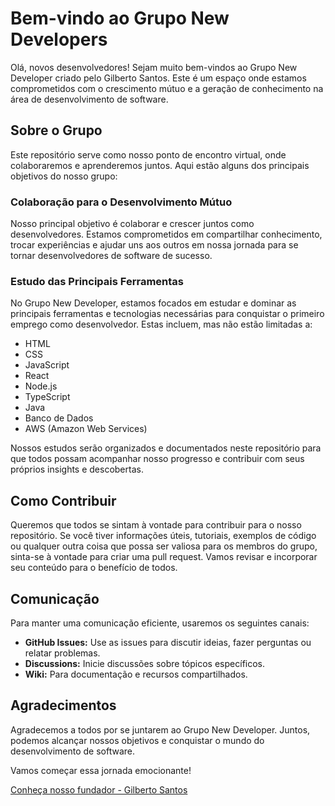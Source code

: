 # Bem-vindo ao Grupo New Developers

Olá, novos desenvolvedores! Sejam muito bem-vindos ao Grupo New Developer criado pelo Gilberto Santos. Este é um espaço onde estamos comprometidos com o crescimento mútuo e a geração de conhecimento na área de desenvolvimento de software.

## Sobre o Grupo

Este repositório serve como nosso ponto de encontro virtual, onde colaboraremos e aprenderemos juntos. Aqui estão alguns dos principais objetivos do nosso grupo:

### Colaboração para o Desenvolvimento Mútuo

Nosso principal objetivo é colaborar e crescer juntos como desenvolvedores. Estamos comprometidos em compartilhar conhecimento, trocar experiências e ajudar uns aos outros em nossa jornada para se tornar desenvolvedores de software de sucesso.

### Estudo das Principais Ferramentas

No Grupo New Developer, estamos focados em estudar e dominar as principais ferramentas e tecnologias necessárias para conquistar o primeiro emprego como desenvolvedor. Estas incluem, mas não estão limitadas a:

- HTML
- CSS
- JavaScript
- React
- Node.js
- TypeScript
- Java
- Banco de Dados
- AWS (Amazon Web Services)

Nossos estudos serão organizados e documentados neste repositório para que todos possam acompanhar nosso progresso e contribuir com seus próprios insights e descobertas.

## Como Contribuir

Queremos que todos se sintam à vontade para contribuir para o nosso repositório. Se você tiver informações úteis, tutoriais, exemplos de código ou qualquer outra coisa que possa ser valiosa para os membros do grupo, sinta-se à vontade para criar uma pull request. Vamos revisar e incorporar seu conteúdo para o benefício de todos.

## Comunicação

Para manter uma comunicação eficiente, usaremos os seguintes canais:

- **GitHub Issues:** Use as issues para discutir ideias, fazer perguntas ou relatar problemas.
- **Discussions:** Inicie discussões sobre tópicos específicos.
- **Wiki:** Para documentação e recursos compartilhados.

## Agradecimentos

Agradecemos a todos por se juntarem ao Grupo New Developer. Juntos, podemos alcançar nossos objetivos e conquistar o mundo do desenvolvimento de software.

Vamos começar essa jornada emocionante!

[Conheça nosso fundador - Gilberto Santos](https://www.linkedin.com/in/gilbertopsantosjr/)
